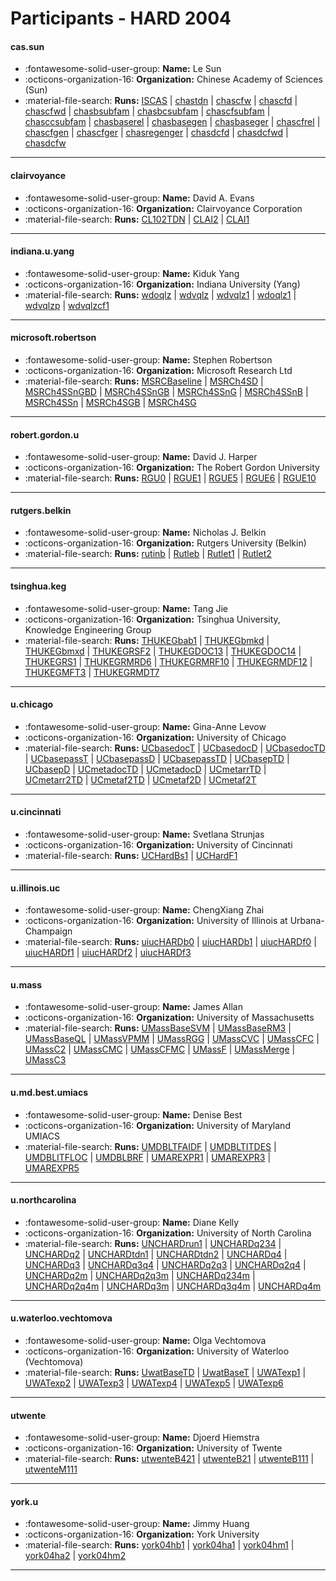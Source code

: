 # Participants - HARD 2004 

#### cas.sun
 - :fontawesome-solid-user-group: **Name:** Le Sun
 - :octicons-organization-16: **Organization:** Chinese Academy of Sciences (Sun)
 - :material-file-search: **Runs:** [ISCAS](./runs.md#iscas) | [chastdn](./runs.md#chastdn) | [chascfw](./runs.md#chascfw) | [chascfd](./runs.md#chascfd) | [chascfwd](./runs.md#chascfwd) | [chasbsubfam](./runs.md#chasbsubfam) | [chasbcsubfam](./runs.md#chasbcsubfam) | [chascfsubfam](./runs.md#chascfsubfam) | [chasccsubfam](./runs.md#chasccsubfam) | [chasbaserel](./runs.md#chasbaserel) | [chasbasegen](./runs.md#chasbasegen) | [chasbaseger](./runs.md#chasbaseger) | [chascfrel](./runs.md#chascfrel) | [chascfgen](./runs.md#chascfgen) | [chascfger](./runs.md#chascfger) | [chasregenger](./runs.md#chasregenger) | [chasdcfd](./runs.md#chasdcfd) | [chasdcfwd](./runs.md#chasdcfwd) | [chasdcfw](./runs.md#chasdcfw)

---
#### clairvoyance
 - :fontawesome-solid-user-group: **Name:** David A. Evans
 - :octicons-organization-16: **Organization:** Clairvoyance Corporation
 - :material-file-search: **Runs:** [CL102TDN](./runs.md#cl102tdn) | [CLAI2](./runs.md#clai2) | [CLAI1](./runs.md#clai1)

---
#### indiana.u.yang
 - :fontawesome-solid-user-group: **Name:** Kiduk Yang
 - :octicons-organization-16: **Organization:** Indiana University (Yang)
 - :material-file-search: **Runs:** [wdoqlz](./runs.md#wdoqlz) | [wdvqlz](./runs.md#wdvqlz) | [wdvqlz1](./runs.md#wdvqlz1) | [wdoqlz1](./runs.md#wdoqlz1) | [wdvqlzp](./runs.md#wdvqlzp) | [wdvqlzcf1](./runs.md#wdvqlzcf1)

---
#### microsoft.robertson
 - :fontawesome-solid-user-group: **Name:** Stephen Robertson
 - :octicons-organization-16: **Organization:** Microsoft Research Ltd
 - :material-file-search: **Runs:** [MSRCBaseline](./runs.md#msrcbaseline) | [MSRCh4SD](./runs.md#msrch4sd) | [MSRCh4SSnGBD](./runs.md#msrch4ssngbd) | [MSRCh4SSnGB](./runs.md#msrch4ssngb) | [MSRCh4SSnG](./runs.md#msrch4ssng) | [MSRCh4SSnB](./runs.md#msrch4ssnb) | [MSRCh4SSn](./runs.md#msrch4ssn) | [MSRCh4SGB](./runs.md#msrch4sgb) | [MSRCh4SG](./runs.md#msrch4sg)

---
#### robert.gordon.u
 - :fontawesome-solid-user-group: **Name:** David J. Harper
 - :octicons-organization-16: **Organization:** The Robert Gordon University
 - :material-file-search: **Runs:** [RGU0](./runs.md#rgu0) | [RGUE1](./runs.md#rgue1) | [RGUE5](./runs.md#rgue5) | [RGUE6](./runs.md#rgue6) | [RGUE10](./runs.md#rgue10)

---
#### rutgers.belkin
 - :fontawesome-solid-user-group: **Name:** Nicholas J. Belkin
 - :octicons-organization-16: **Organization:** Rutgers University (Belkin)
 - :material-file-search: **Runs:** [rutinb](./runs.md#rutinb) | [Rutleb](./runs.md#rutleb) | [Rutlet1](./runs.md#rutlet1) | [Rutlet2](./runs.md#rutlet2)

---
#### tsinghua.keg
 - :fontawesome-solid-user-group: **Name:** Tang Jie
 - :octicons-organization-16: **Organization:** Tsinghua University, Knowledge Engineering Group
 - :material-file-search: **Runs:** [THUKEGbab1](./runs.md#thukegbab1) | [THUKEGbmkd](./runs.md#thukegbmkd) | [THUKEGbmxd](./runs.md#thukegbmxd) | [THUKEGRSF2](./runs.md#thukegrsf2) | [THUKEGDOC13](./runs.md#thukegdoc13) | [THUKEGDOC14](./runs.md#thukegdoc14) | [THUKEGRS1](./runs.md#thukegrs1) | [THUKEGRMRD6](./runs.md#thukegrmrd6) | [THUKEGRMRF10](./runs.md#thukegrmrf10) | [THUKEGRMDF12](./runs.md#thukegrmdf12) | [THUKEGMFT3](./runs.md#thukegmft3) | [THUKEGRMDT7](./runs.md#thukegrmdt7)

---
#### u.chicago
 - :fontawesome-solid-user-group: **Name:** Gina-Anne Levow
 - :octicons-organization-16: **Organization:** University of Chicago
 - :material-file-search: **Runs:** [UCbasedocT](./runs.md#ucbasedoct) | [UCbasedocD](./runs.md#ucbasedocd) | [UCbasedocTD](./runs.md#ucbasedoctd) | [UCbasepassT](./runs.md#ucbasepasst) | [UCbasepassD](./runs.md#ucbasepassd) | [UCbasepassTD](./runs.md#ucbasepasstd) | [UCbasepTD](./runs.md#ucbaseptd) | [UCbasepD](./runs.md#ucbasepd) | [UCmetadocTD](./runs.md#ucmetadoctd) | [UCmetadocD](./runs.md#ucmetadocd) | [UCmetarrTD](./runs.md#ucmetarrtd) | [UCmetarr2TD](./runs.md#ucmetarr2td) | [UCmetaf2TD](./runs.md#ucmetaf2td) | [UCmetaf2D](./runs.md#ucmetaf2d) | [UCmetaf2T](./runs.md#ucmetaf2t)

---
#### u.cincinnati
 - :fontawesome-solid-user-group: **Name:** Svetlana Strunjas
 - :octicons-organization-16: **Organization:** University of Cincinnati
 - :material-file-search: **Runs:** [UCHardBs1](./runs.md#uchardbs1) | [UCHardF1](./runs.md#uchardf1)

---
#### u.illinois.uc
 - :fontawesome-solid-user-group: **Name:** ChengXiang Zhai
 - :octicons-organization-16: **Organization:** University of Illinois at Urbana-Champaign
 - :material-file-search: **Runs:** [uiucHARDb0](./runs.md#uiuchardb0) | [uiucHARDb1](./runs.md#uiuchardb1) | [uiucHARDf0](./runs.md#uiuchardf0) | [uiucHARDf1](./runs.md#uiuchardf1) | [uiucHARDf2](./runs.md#uiuchardf2) | [uiucHARDf3](./runs.md#uiuchardf3)

---
#### u.mass
 - :fontawesome-solid-user-group: **Name:** James Allan
 - :octicons-organization-16: **Organization:** University of Massachusetts
 - :material-file-search: **Runs:** [UMassBaseSVM](./runs.md#umassbasesvm) | [UMassBaseRM3](./runs.md#umassbaserm3) | [UMassBaseQL](./runs.md#umassbaseql) | [UMassVPMM](./runs.md#umassvpmm) | [UMassRGG](./runs.md#umassrgg) | [UMassCVC](./runs.md#umasscvc) | [UMassCFC](./runs.md#umasscfc) | [UMassC2](./runs.md#umassc2) | [UMassCMC](./runs.md#umasscmc) | [UMassCFMC](./runs.md#umasscfmc) | [UMassF](./runs.md#umassf) | [UMassMerge](./runs.md#umassmerge) | [UMassC3](./runs.md#umassc3)

---
#### u.md.best.umiacs
 - :fontawesome-solid-user-group: **Name:** Denise Best
 - :octicons-organization-16: **Organization:** University of Maryland UMIACS
 - :material-file-search: **Runs:** [UMDBLTFAIDF](./runs.md#umdbltfaidf) | [UMDBLTITDES](./runs.md#umdbltitdes) | [UMDBLITFLOC](./runs.md#umdblitfloc) | [UMDBLBRF](./runs.md#umdblbrf) | [UMAREXPR1](./runs.md#umarexpr1) | [UMAREXPR3](./runs.md#umarexpr3) | [UMAREXPR5](./runs.md#umarexpr5)

---
#### u.northcarolina
 - :fontawesome-solid-user-group: **Name:** Diane Kelly
 - :octicons-organization-16: **Organization:** University of North Carolina
 - :material-file-search: **Runs:** [UNCHARDrun1](./runs.md#unchardrun1) | [UNCHARDq234](./runs.md#unchardq234) | [UNCHARDq2](./runs.md#unchardq2) | [UNCHARDtdn1](./runs.md#unchardtdn1) | [UNCHARDtdn2](./runs.md#unchardtdn2) | [UNCHARDq4](./runs.md#unchardq4) | [UNCHARDq3](./runs.md#unchardq3) | [UNCHARDq3q4](./runs.md#unchardq3q4) | [UNCHARDq2q3](./runs.md#unchardq2q3) | [UNCHARDq2q4](./runs.md#unchardq2q4) | [UNCHARDq2m](./runs.md#unchardq2m) | [UNCHARDq2q3m](./runs.md#unchardq2q3m) | [UNCHARDq234m](./runs.md#unchardq234m) | [UNCHARDq2q4m](./runs.md#unchardq2q4m) | [UNCHARDq3m](./runs.md#unchardq3m) | [UNCHARDq3q4m](./runs.md#unchardq3q4m) | [UNCHARDq4m](./runs.md#unchardq4m)

---
#### u.waterloo.vechtomova
 - :fontawesome-solid-user-group: **Name:** Olga Vechtomova
 - :octicons-organization-16: **Organization:** University of Waterloo (Vechtomova)
 - :material-file-search: **Runs:** [UwatBaseTD](./runs.md#uwatbasetd) | [UwatBaseT](./runs.md#uwatbaset) | [UWATexp1](./runs.md#uwatexp1) | [UWATexp2](./runs.md#uwatexp2) | [UWATexp3](./runs.md#uwatexp3) | [UWATexp4](./runs.md#uwatexp4) | [UWATexp5](./runs.md#uwatexp5) | [UWATexp6](./runs.md#uwatexp6)

---
#### utwente
 - :fontawesome-solid-user-group: **Name:** Djoerd Hiemstra
 - :octicons-organization-16: **Organization:** University of Twente
 - :material-file-search: **Runs:** [utwenteB421](./runs.md#utwenteb421) | [utwenteB21](./runs.md#utwenteb21) | [utwenteB111](./runs.md#utwenteb111) | [utwenteM111](./runs.md#utwentem111)

---
#### york.u
 - :fontawesome-solid-user-group: **Name:** Jimmy Huang
 - :octicons-organization-16: **Organization:** York University
 - :material-file-search: **Runs:** [york04hb1](./runs.md#york04hb1) | [york04ha1](./runs.md#york04ha1) | [york04hm1](./runs.md#york04hm1) | [york04ha2](./runs.md#york04ha2) | [york04hm2](./runs.md#york04hm2)

---
